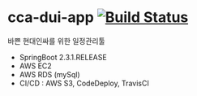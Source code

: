 # cca-dui-app [![Build Status](https://travis-ci.org/JD-PROJ/cca-dui-api.svg?branch=master)](https://travis-ci.org/JD-PROJ/cca-dui-api)
바쁜 현대인싸를 위한 일정관리툴


- SpringBoot 2.3.1.RELEASE
- AWS EC2
- AWS RDS (mySql)
- CI/CD : AWS S3, CodeDeploy, TravisCI
